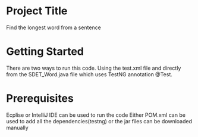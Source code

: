 Project Title
========================
Find the longest word from a sentence

Getting Started
===============================
There are two ways to run this code. Using the test.xml file and directly from the SDET_Word.java file which uses TestNG annotation @Test.

Prerequisites
==============
Ecplise or IntelliJ IDE can be used to run the code
Either POM.xml can be used to add all the dependencies(testng) or the jar files can be downloaded manually
